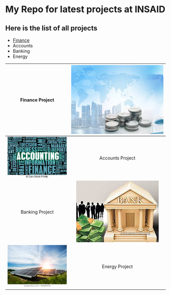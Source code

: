 # My Repo for latest projects at INSAID

## Here is the list of all projects

- [Finance](https://github.com/iamsandeepp/demo/tree/master/Finance-project "Finance")
- Accounts
- Banking
- Energy

| Finance Project  | [![Fin](https://raw.githubusercontent.com/iamsandeepp/demo/master/images/finance1.jpeg "Fin")](https://raw.githubusercontent.com/iamsandeepp/demo/master/images/finance1.jpeg "Fin")  |
| :------------: | :------------: |
| [![Acconts](https://raw.githubusercontent.com/iamsandeepp/demo/master/images/Accounting.jpg "Acconts")](https://raw.githubusercontent.com/iamsandeepp/demo/master/images/Accounting.jpg "Acconts")  | Accounts Project  |
| Banking Project  | [![Banking](https://raw.githubusercontent.com/iamsandeepp/demo/master/images/Banking.jpg "Banking")](https://raw.githubusercontent.com/iamsandeepp/demo/master/images/Banking.jpg "Banking")  |
| [![Energy](https://raw.githubusercontent.com/iamsandeepp/demo/master/images/Energy.jpeg "Energy")](https://raw.githubusercontent.com/iamsandeepp/demo/master/images/Energy.jpeg "Energy")  | Energy Project  |
